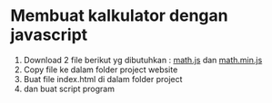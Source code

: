 # Membuat kalkulator dengan javascript

1. Download 2 file berikut yg dibutuhkan :
   <a href="https://github.com/codemetik/calculator_math/blob/main/math.js">math.js</a>
   dan <a href="github.com/codemetik/calculator_math/math.min.js" download>math.min.js</a>
2. Copy file ke dalam folder project website
3. Buat file index.html di dalam folder project
4. dan buat script program  
 

